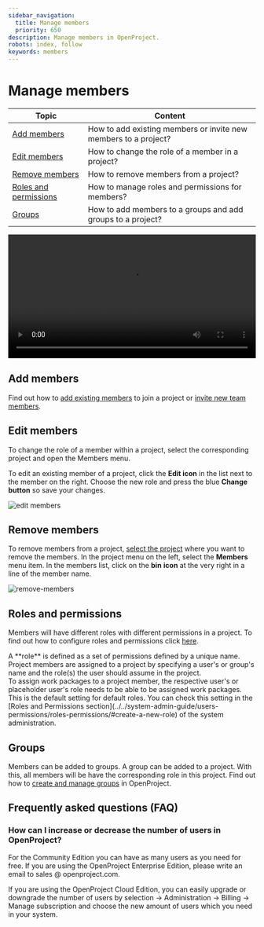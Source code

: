 ```yaml
---
sidebar_navigation:
  title: Manage members
  priority: 650
description: Manage members in OpenProject.
robots: index, follow
keywords: members
---
```


# Manage members

| Topic                                           | Content                                                      |
| ----------------------------------------------- | ------------------------------------------------------------ |
| [Add members](#add-members)                     | How to add existing members or invite new members to a project? |
| [Edit members](#edit-members)                   | How to change the role of a member in a project?             |
| [Remove members](#remove-members)               | How to remove members from a project?                        |
| [Roles and permissions](#roles-and-permissions) | How to manage roles and permissions for members?             |
| [Groups](#groups)                               | How to add members to a groups and add groups to a project?  |

<video src="https://www.openproject.org/wp-content/uploads/2020/12/OpenProject-Invite-and-Manage-Members.mp4" type="video/mp4" controls="" style="width:100%"></video>

## Add members

Find out how to [add existing members](../../getting-started/invite-members/#add-existing-members) to join a project or [invite new team members](../../getting-started/invite-members/#invite-new-members).

## Edit members

To change the role of a member within a project, select the corresponding project and open the Members menu.

To edit an existing member of a project, click the **Edit icon** in the list next to the member on the  right. Choose the new role and press the blue **Change button** so save your changes.

![edit members](image-20200325095723130.png)

## Remove members

To remove members from a project, [select the project](../projects/#select-a-project) where you want to remove the members. In the project menu on the left, select the **Members** menu item. In the members list, click on the **bin** **icon** at the very right in a line of the member name.

![remove-members](1566225631212.png)

## Roles and permissions

Members will have different roles with different permissions in a project. To find out how to configure roles and permissions click [here](../../system-admin-guide/#roles-permissions).

<div class="glossary">A **role** is defined as a set of permissions defined by a unique name. Project members are assigned to a project by specifying a user's or group's name and the role(s) the user should assume in the project.
</div>
To assign work packages to a project member, the respective user's or placeholder user's role needs to be able to be assigned work packages. This is the default setting for default roles. You can check this setting in the [Roles and Permissions section](../../system-admin-guide/users-permissions/roles-permissions/#create-a-new-role) of the system administration.


## Groups

Members can be added to groups. A group can be added to a project. With this, all members will be have the corresponding role in this project. Find out how to [create and manage groups](../../system-admin-guide/#groups) in OpenProject.

## Frequently asked questions (FAQ)

### How can I increase or decrease the number of users in OpenProject?

For the Community Edition you can have as many users as you need for free. If you are using the OpenProject Enterprise Edition, please write an email to sales @ openproject.com.

If you are using the OpenProject Cloud Edition, you can easily upgrade or downgrade the number of users by selection -> Administration -> Billing -> Manage subscription and choose the new amount of users which you need in  your system.
